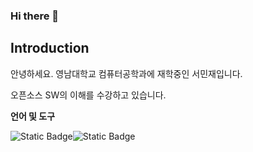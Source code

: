### Hi there 👋

## Introduction
안녕하세요. 영남대학교 컴퓨터공학과에 재학중인 서민재입니다.

오픈소스 SW의 이해를 수강하고 있습니다.

**언어 및 도구**

<img alt="Static Badge" src="https://img.shields.io/badge/-brightgreen?style=flat-square&logo=replit&logoColor=white&label=repl&labelColor=red&color=white"><img alt="Static Badge" src="https://img.shields.io/badge/-brightgreen?style=flat-square&logo=codeblocks&logoColor=white&label=codeblocks&labelColor=green&color=white">
